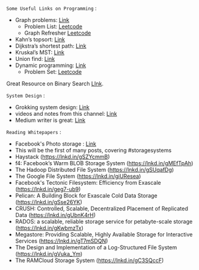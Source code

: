 `Some Useful Links on Programming` :
- Graph problems: [Link](https://lnkd.in/dT4brkwG)  
    - Problem List: [Leetcode](https://leetcode.com/discuss/general-discussion/655708/graph-for-beginners-problems-pattern-sample-solutions/562734)
    - Graph Refresher [Leetcode](https://leetcode.com/discuss/study-guide/2360573/Become-Master-In-Graph)
- Kahn’s topsort: [Link](https://lnkd.in/dc8VzPx7)
- Dijkstra’s shortest path: [Link](https://lnkd.in/djWD4ncp)
- Kruskal’s MST: [Link](https://lnkd.in/dUaF7dDr)
- Union find: [Link](https://lnkd.in/dmZSyGXq)
- Dynamic programming: [Link](https://lnkd.in/d85BHsQp) 
    - Problem Set: [Leetcode](https://leetcode.com/discuss/general-discussion/458695/dynamic-programming-patterns)

Great Resource on Binary Search [LInk](https://leetcode.com/discuss/general-discussion/786126/Python-Powerful-Ultimate-Binary-Search-Template.-Solved-many-problems).


`System Design` :
- Grokking system design: [Link](https://lnkd.in/dKBtGDDG)
- videos and notes from this channel: [Link](https://lnkd.in/d32sycXJ)
- Medium writer is great: [Link](https://lnkd.in/d_4yxAA7)


`Reading Whitepapers` :
- Facebook's Photo storage : [Link](https://www.usenix.org/legacy/event/osdi10/tech/full_papers/Beaver.pdf)
- This will be the first of many posts, covering #storagesystems
- Haystack (https://lnkd.in/gSZYcmmB)
- f4: Facebook’s Warm BLOB Storage System (https://lnkd.in/gMEfTpAh)
- The Hadoop Distributed File System (https://lnkd.in/gSUqafDg)
- The Google File System (https://lnkd.in/giUResea)
- Facebook's Tectonic Filesystem: Efficiency from Exascale (https://lnkd.in/geg7-ub9)
- Pelican: A Building Block for Exascale Cold Data Storage (https://lnkd.in/gSse26YK)
- CRUSH: Controlled, Scalable, Decentralized Placement of Replicated Data (https://lnkd.in/gUbnK4rH)
- RADOS: a scalable, reliable storage service for petabyte-scale storage (https://lnkd.in/gKwbmzTx)
- Megastore: Providing Scalable, Highly Available Storage for Interactive Services (https://lnkd.in/gT7mSDQN)
- The Design and Implementation of a Log-Structured File System (https://lnkd.in/gVuka_Ym)
- The RAMCloud Storage System (https://lnkd.in/gC3SQccF)